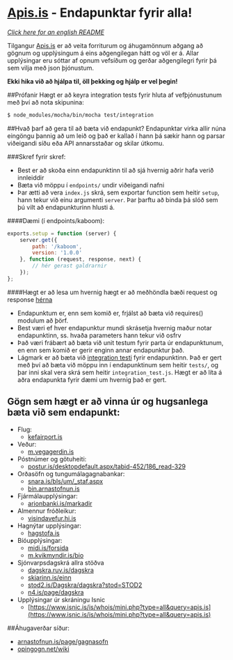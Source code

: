 # [Apis.is](http://apis.is) - Endapunktar fyrir alla!

*[Click here for an english README](https://github.com/kristjanmik/apis/blob/master/README_EN.md)*

Tilgangur [Apis.is](http://apis.is) er að veita forriturum og áhugamönnum aðgang að gögnum og upplýsingum á eins aðgengilegan hátt og völ er á. Allar upplýsingar eru sóttar af opnum vefsíðum og gerðar aðgengilegri fyrir þá sem vilja með json þjónustum.

**Ekki hika við að hjálpa til, öll þekking og hjálp er vel þegin!**

##Prófanir
Hægt er að keyra integration tests fyrir hluta af vefþjónustunum með því að nota skipunina:

```sh
$ node_modules/mocha/bin/mocha test/integration
```

##Hvað þarf að gera til að bæta við endapunkt?
Endapunktar virka allir núna eingöngu þannig að um leið og það er kallað í hann þá sækir hann og parsar viðeigandi síðu eða API annarsstaðar og skilar útkomu.

###Skref fyrir skref:
+ Best er að skoða einn endapunktinn til að sjá hvernig aðrir hafa verið innleiddir
+ Bæta við möppu í `endpoints/` undir viðeigandi nafni
+ Þar ætti að vera `index.js` skrá, sem exportar function sem heitir `setup`, hann tekur við einu argumenti `server`. Þar þarftu að binda þá slóð sem þú vilt að endapunkturinn hlusti á.

####Dæmi (í endpoints/kaboom):

```javascript
exports.setup = function (server) {
	server.get({
		path: '/kaboom',
		version: '1.0.0'
	}, function (request, response, next) {
		// hér gerast galdrarnir
	});
};
```

####Hægt er að lesa um hvernig hægt er að meðhöndla bæði request og response [hérna](http://mcavage.github.io/node-restify)

+ Endapunktum er, enn sem komið er, frjálst að bæta við requires() modulum að þörf.
+ Best væri ef hver endapunktur mundi skrásetja hvernig maður notar endapunktinn, ss. hvaða parameters hann tekur við osfrv
+ Það væri frábært að bæta við unit testum fyrir parta úr endapunktunum, en enn sem komið er gerir enginn annar endapunktur það.
+ Lágmark er að bæta við [integration testi](http://en.wikipedia.org/wiki/Integration_testing) fyrir endapunktinn. Það er gert með því að bæta við möppu inn í endapunktinum sem heitir `tests/`, og þar inni skal vera skrá sem heitir `integration_test.js`. Hægt er að líta á aðra endapunkta fyrir dæmi um hvernig það er gert.

## Gögn sem hægt er að vinna úr og hugsanlega bæta við sem endapunkt:

+ Flug:
	+ [kefairport.is](http://www.kefairport.is/)
+ Veður:
	+ [m.vegagerdin.is](http://m.vegagerdin.is/)
+ Póstnúmer og götuheiti:
	+ [postur.is/desktopdefault.aspx/tabid-452/186_read-329](http://www.postur.is/desktopdefault.aspx/tabid-452/186_read-329/)
+ Orðasöfn og tungumálagagnabankar:
	+ [snara.is/bls/um/_staf.aspx](http://snara.is/bls/um/_staf.aspx)
	+ [bin.arnastofnun.is](http://bin.arnastofnun.is/)
+ Fjármálaupplýsingar:
	+ [arionbanki.is/markadir](http://www.arionbanki.is/markadir)
+ Almennur fróðleikur:
	+ [visindavefur.hi.is](http://www.visindavefur.hi.is/)
+ Hagnýtar upplýsingar:
	+ [hagstofa.is](http://www.hagstofa.is/)
+ Bíóupplýsingar:
	+ [midi.is/forsida](http://midi.is/forsida/)
	+ [m.kvikmyndir.is/bio](http://m.kvikmyndir.is/bio/)
+  Sjónvarpsdagskrá allra stöðva
	+ [dagskra.ruv.is/dagskra](http://dagskra.ruv.is/dagskra/)
	+ [skjarinn.is/einn](http://www.skjarinn.is/einn/)
	+ [stod2.is/Dagskra/dagskra?stod=STOD2](http://stod2.is/Dagskra/dagskra?stod=STOD2)
	+ [n4.is/page/dagskra](http://www.n4.is/page/dagskra)
+  Upplýsingar úr skráningu Isnic
    + [https://www.isnic.is/is/whois/mini.php?type=all&query=apis.is](https://www.isnic.is/is/whois/mini.php?type=all&query=apis.is)

##Áhugaverðar síður:
+ [arnastofnun.is/page/gagnasofn](http://arnastofnun.is/page/gagnasofn)
+ [opingogn.net/wiki](http://opingogn.net/wiki/)

